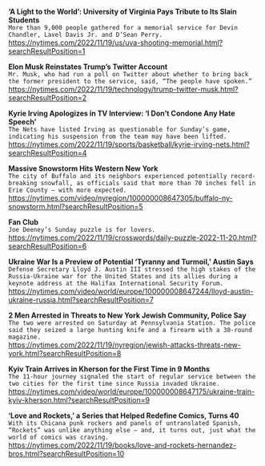 **‘A Light to the World’: University of Virginia Pays Tribute to Its Slain Students**\
`More than 9,000 people gathered for a memorial service for Devin Chandler, Lavel Davis Jr. and D’Sean Perry.`\
https://nytimes.com/2022/11/19/us/uva-shooting-memorial.html?searchResultPosition=1

**Elon Musk Reinstates Trump’s Twitter Account**\
`Mr. Musk, who had run a poll on Twitter about whether to bring back the former president to the service, said, “The people have spoken.”`\
https://nytimes.com/2022/11/19/technology/trump-twitter-musk.html?searchResultPosition=2

**Kyrie Irving Apologizes in TV Interview: ‘I Don’t Condone Any Hate Speech’**\
`The Nets have listed Irving as questionable for Sunday’s game, indicating his suspension from the team may have been lifted.`\
https://nytimes.com/2022/11/19/sports/basketball/kyrie-irving-nets.html?searchResultPosition=4

**Massive Snowstorm Hits Western New York**\
`The city of Buffalo and its neighbors experienced potentially record-breaking snowfall, as officials said that more than 70 inches fell in Erie County — with more expected.`\
https://nytimes.com/video/nyregion/100000008647305/buffalo-ny-snowstorm.html?searchResultPosition=5

**Fan Club**\
`Joe Deeney’s Sunday puzzle is for lovers.`\
https://nytimes.com/2022/11/19/crosswords/daily-puzzle-2022-11-20.html?searchResultPosition=6

**Ukraine War Is a Preview of Potential ‘Tyranny and Turmoil,’ Austin Says**\
`Defense Secretary Lloyd J. Austin III stressed the high stakes of the Russia-Ukraine war for the United States and its allies during a keynote address at the Halifax International Security Forum.`\
https://nytimes.com/video/world/europe/100000008647244/lloyd-austin-ukraine-russia.html?searchResultPosition=7

**2 Men Arrested in Threats to New York Jewish Community, Police Say**\
`The two were arrested on Saturday at Pennsylvania Station. The police said they seized a large hunting knife and a firearm with a 30-round magazine.`\
https://nytimes.com/2022/11/19/nyregion/jewish-attacks-threats-new-york.html?searchResultPosition=8

**Kyiv Train Arrives in Kherson for the First Time in 9 Months**\
`The 11-hour journey signaled the start of regular service between the two cities for the first time since Russia invaded Ukraine.`\
https://nytimes.com/video/world/europe/100000008647175/ukraine-train-kyiv-kherson.html?searchResultPosition=9

**‘Love and Rockets,’ a Series that Helped Redefine Comics, Turns 40**\
`With its Chicana punk rockers and panels of untranslated Spanish, “Rockets” was unlike anything else — and, it turns out, just what the world of comics was craving.`\
https://nytimes.com/2022/11/19/books/love-and-rockets-hernandez-bros.html?searchResultPosition=10

